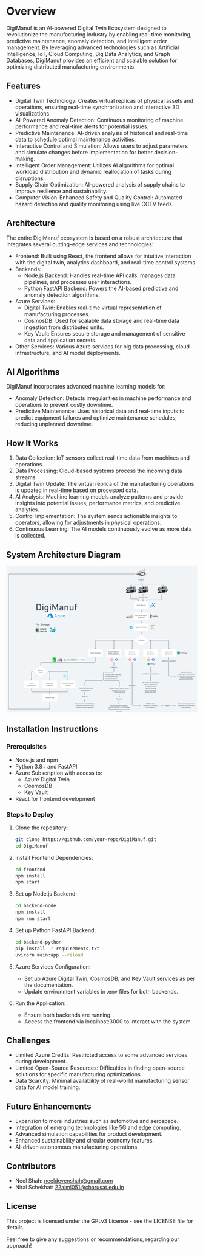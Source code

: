 # Overview

DigiManuf is an AI-powered Digital Twin Ecosystem designed to revolutionize the manufacturing industry by enabling real-time monitoring, predictive maintenance, anomaly detection, and intelligent order management. By leveraging advanced technologies such as Artificial Intelligence, IoT, Cloud Computing, Big Data Analytics, and Graph Databases, DigiManuf provides an efficient and scalable solution for optimizing distributed manufacturing environments.

## Features

- Digital Twin Technology: Creates virtual replicas of physical assets and operations, ensuring real-time synchronization and interactive 3D visualizations.
- AI-Powered Anomaly Detection: Continuous monitoring of machine performance and real-time alerts for potential issues.
- Predictive Maintenance: AI-driven analysis of historical and real-time data to schedule optimal maintenance activities.
- Interactive Control and Simulation: Allows users to adjust parameters and simulate changes before implementation for better decision-making.
- Intelligent Order Management: Utilizes AI algorithms for optimal workload distribution and dynamic reallocation of tasks during disruptions.
- Supply Chain Optimization: AI-powered analysis of supply chains to improve resilience and sustainability.
- Computer Vision-Enhanced Safety and Quality Control: Automated hazard detection and quality monitoring using live CCTV feeds.

## Architecture

The entire DigiManuf ecosystem is based on a robust architecture that integrates several cutting-edge services and technologies:

- Frontend: Built using React, the frontend allows for intuitive interaction with the digital twin, analytics dashboard, and real-time control systems.
- Backends:
  - Node.js Backend: Handles real-time API calls, manages data pipelines, and processes user interactions.
  - Python FastAPI Backend: Powers the AI-based predictive and anomaly detection algorithms.
- Azure Services:
  - Digital Twin: Enables real-time virtual representation of manufacturing processes.
  - CosmosDB: Used for scalable data storage and real-time data ingestion from distributed units.
  - Key Vault: Ensures secure storage and management of sensitive data and application secrets.
- Other Services: Various Azure services for big data processing, cloud infrastructure, and AI model deployments.

## AI Algorithms

DigiManuf incorporates advanced machine learning models for:

- Anomaly Detection: Detects irregularities in machine performance and operations to prevent costly downtime.
- Predictive Maintenance: Uses historical data and real-time inputs to predict equipment failures and optimize maintenance schedules, reducing unplanned downtime.

## How It Works

1. Data Collection: IoT sensors collect real-time data from machines and operations.
2. Data Processing: Cloud-based systems process the incoming data streams.
3. Digital Twin Update: The virtual replica of the manufacturing operations is updated in real-time based on processed data.
4. AI Analysis: Machine learning models analyze patterns and provide insights into potential issues, performance metrics, and predictive analytics.
5. Control Implementation: The system sends actionable insights to operators, allowing for adjustments in physical operations.
6. Continuous Learning: The AI models continuously evolve as more data is collected.

## System Architecture Diagram

![System Architecture Diagram](assets/DigiManuf_Architecture.png)

## Installation Instructions

### Prerequisites

- Node.js and npm
- Python 3.8+ and FastAPI
- Azure Subscription with access to:
  - Azure Digital Twin
  - CosmosDB
  - Key Vault
- React for frontend development

### Steps to Deploy

1. Clone the repository:

   ```bash
   git clone https://github.com/your-repo/DigiManuf.git
   cd DigiManuf
   ```

2. Install Frontend Dependencies:

   ```bash
   cd frontend
   npm install
   npm start
   ```

3. Set up Node.js Backend:

   ```bash
   cd backend-node
   npm install
   npm run start
   ```

4. Set up Python FastAPI Backend:

   ```bash
   cd backend-python
   pip install -r requirements.txt
   uvicorn main:app --reload
   ```

5. Azure Services Configuration:

   - Set up Azure Digital Twin, CosmosDB, and Key Vault services as per the documentation.
   - Update environment variables in .env files for both backends.

6. Run the Application:

   - Ensure both backends are running.
   - Access the frontend via localhost:3000 to interact with the system.

## Challenges

- Limited Azure Credits: Restricted access to some advanced services during development.
- Limited Open-Source Resources: Difficulties in finding open-source solutions for specific manufacturing optimizations.
- Data Scarcity: Minimal availability of real-world manufacturing sensor data for AI model training.

## Future Enhancements

- Expansion to more industries such as automotive and aerospace.
- Integration of emerging technologies like 5G and edge computing.
- Advanced simulation capabilities for product development.
- Enhanced sustainability and circular economy features.
- AI-driven autonomous manufacturing operations.

## Contributors

- Neel Shah: neeldevenshah@gmail.com
- Niral Schekhat: 22aiml051@charusat.edu.in

## License

This project is licensed under the GPLv3 License - see the LICENSE file for details.

Feel free to give any suggestions or recommendations, regarding our approach!
